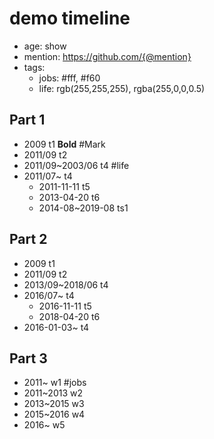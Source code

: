 # demo timeline

- age: show
- mention: https://github.com/{@mention}
- tags:
  - jobs: #fff, #f60
  - life: rgb(255,255,255), rgba(255,0,0,0.5)
## Part 1

- 2009 t1 **Bold**  #Mark
- 2011/09 t2
- 2011/09~2003/06 t4 #life
- 2011/07~ t4
  - 2011-11-11 t5 
  - 2013-04-20 t6
  - 2014-08~2019-08 ts1


## Part 2

- 2009 t1
- 2011/09 t2
- 2013/09~2018/06 t4
- 2016/07~ t4
  - 2016-11-11 t5
  - 2018-04-20 t6
- 2016-01-03~ t4

## Part 3
- 2011~ w1 #jobs
- 2011~2013 w2
- 2013~2015 w3
- 2015~2016 w4
- 2016~ w5
